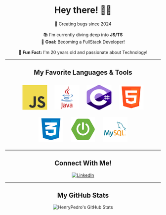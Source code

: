 <h1 align="center">Hey there! 👋🏻</h1>

<p align="center">
  🐞 Creating bugs since 2024
  <br><br>
  📚 I'm currently diving deep into <b>JS/TS</b>
  <br>
  🎯 <b>Goal:</b> Becoming a FullStack Developer!
  <br><br>
  🎲 <b>Fun Fact:</b> I'm 20 years old and passionate about Technology!
</p>

---

<h2 align="center">My Favorite Languages & Tools</h2>
<p align="center">
  <img src="https://raw.githubusercontent.com/HenryPedro/HenryPedro/refs/heads/main/images/JavaScript-logo.png" alt="JavaScript" width="80" height="80" style="margin: 10px;">
  <img src="https://raw.githubusercontent.com/HenryPedro/HenryPedro/refs/heads/main/images/java-logo-1.png" alt="Java" width="80" height="80" style="margin: 10px;">
  <img src="https://raw.githubusercontent.com/HenryPedro/HenryPedro/89a5d19409ebb3584e581651c21296a5fc33034a/images/c-sharp-c-icon-912x1024-j3yidw37.png" alt="C#" width="80" height="80" style="margin: 10px;">
  <img src="https://raw.githubusercontent.com/HenryPedro/HenryPedro/refs/heads/main/images/logo-html-5-1024.png" alt="HTML5" width="80" height="80" style="margin: 10px;">
  <img src="https://raw.githubusercontent.com/HenryPedro/HenryPedro/refs/heads/main/images/logo-css-3-2048.png" alt="CSS3" width="80" height="80" style="margin: 10px;">
  <img src="https://raw.githubusercontent.com/HenryPedro/HenryPedro/refs/heads/main/images/spring-boot-project-logo.png" alt="Spring Boot" width="80" height="80" style="margin: 10px;">
  <img src="https://raw.githubusercontent.com/HenryPedro/HenryPedro/refs/heads/main/images/mysql-4096.png" alt="MySQL" width="80" height="80" style="margin: 10px;">  
  </p>

---

<h2 align="center">Connect With Me!</h2>

<p align="center">
  <a href="https://www.linkedin.com/in/pedroalmeida01/" target="_blank">
    <img src="https://img.shields.io/badge/LinkedIn-0077B5?style=for-the-badge&logo=linkedin&logoColor=white" alt="LinkedIn">
  </a>
  </p>

---

<h2 align="center">My GitHub Stats</h2>

<p align="center">
  <img src="https://github-readme-stats.vercel.app/api?username=HenryPedro&show_icons=true&theme=dark" alt="HenryPedro's GitHub Stats"/>
  </p>
